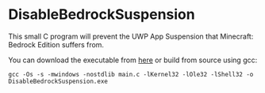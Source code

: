 # DisableBedrockSuspension

This small C program will prevent the UWP App Suspension that Minecraft: Bedrock Edition suffers from.

You can download the executable from [here](https://github.com/ImTheGoobie/DisableBedrockSuspension/releases/tag/release) or build from source using gcc:

```
gcc -Os -s -mwindows -nostdlib main.c -lKernel32 -lOle32 -lShell32 -o DisableBedrockSuspension.exe
```